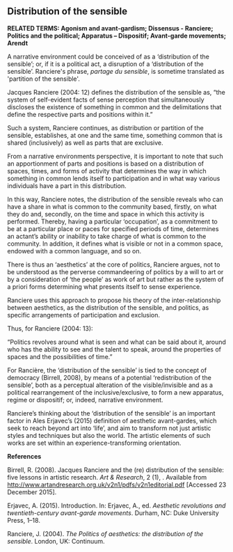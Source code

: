 ## Distribution of the sensible

**RELATED TERMS: Agonism and avant-gardism; Dissensus - Ranciere; Politics and the political; Apparatus – Dispositif; Avant-garde movements; Arendt**

A narrative environment could be conceived of as a ‘distribution of the sensible’; or, if it is a political act, a disruption of a ‘distribution of the sensible’. Ranciere's phrase, _partage du sensible_, is sometime translated as 'partition of the sensible'.

Jacques Ranciere (2004: 12) defines the distribution of the sensible as, “the system of self-evident facts of sense perception that simultaneously discloses the existence of something in common and the delimitations that define the respective parts and positions within it.”

Such a system, Ranciere continues, as distribution or partition of the sensible, establishes, at one and the same time, something common that is shared (inclusively) as well as parts that are exclusive.

From a narrative environments perspective, it is important to note that such an apportionment of parts and positions is based on a distribution of spaces, times, and forms of activity that determines the way in which something in common lends itself to participation and in what way various individuals have a part in this distribution.

In this way, Ranciere notes, the distribution of the sensible reveals who can have a share in what is common to the community based, firstly, on what they do and, secondly, on the time and space in which this activity is performed. Thereby, having a particular ‘occupation’, as a commitment to be at a particular place or paces for specified periods of time, determines an actant’s ability or inability to take charge of what is common to the community. In addition, it defines what is visible or not in a common space, endowed with a common language, and so on.

There is thus an ‘aesthetics’ at the core of politics, Ranciere argues, not to be understood as the perverse commandeering of politics by a will to art or by a consideration of ‘the people’ as work of art but rather as the system of a priori forms determining what presents itself to sense experience.

Ranciere uses this approach to propose his theory of the inter-relationship between aesthetics, as the distribution of the sensible, and politics, as specific arrangements of participation and exclusion.

Thus, for Ranciere (2004: 13):

“Politics revolves around what is seen and what can be said about it, around who has the ability to see and the talent to speak, around the properties of spaces and the possibilities of time.”

For Rancière, the ‘distribution of the sensible’ is tied to the concept of democracy (Birrell, 2008), by means of a potential ‘redistribution of the sensible’, both as a perceptual alteration of the visible/invisible and as a political rearrangement of the inclusive/exclusive, to form a new apparatus, regime or dispositif; or, indeed, narrative environment.

Ranciere’s thinking about the ‘distribution of the sensible’ is an important factor in Ales Erjavec’s (2015) definition of aesthetic avant-gardes, which seek to reach beyond art into ‘life’, and aim to transform not just artistic styles and techniques but also the world. The artistic elements of such works are set within an experience-transforming orientation.

**References**

Birrell, R. (2008). Jacques Ranciere and the (re) distribution of the sensible: five lessons in artistic research. _Art & Research_, 2 (1), . Available from http://www.artandresearch.org.uk/v2n1/pdfs/v2n1editorial.pdf [Accessed 23 December 2015].

Erjavec, A. (2015). Introduction. In: Erjavec, A., ed. _Aesthetic revolutions and twentieth-century avant-garde movements_. Durham, NC: Duke University Press, 1–18.

Ranciere, J. (2004). _The Politics of aesthetics: the distribution of the sensible_. London, UK: Continuum.

